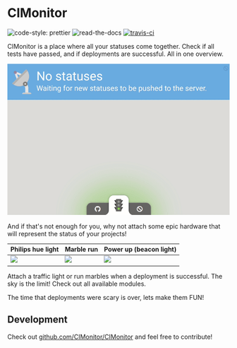 # CIMonitor

![code-style: prettier](https://img.shields.io/badge/code_style-prettier-ff69b4.svg)
![read-the-docs](https://readthedocs.org/projects/cimonitor/badge/?version=latest)
[![travis-ci](https://travis-ci.org/CIMonitor/CIMonitor.svg?branch=master)](https://travis-ci.org/CIMonitor/CIMonitor)

CIMonitor is a place where all your statuses come together.
Check if all tests have passed, and if deployments are successful. All
in one overview.

![dashboard example](img/dashboard.gif)

And if that's not enough for you, why not attach some epic hardware
that will represent the status of your projects!

| Philips hue light      | Marble run              | Power up (beacon light)   |
| ---------------------- | ----------------------- | ------------------------- |
| ![](img/hue-light.gif) | ![](img/marble-run.gif) | ![](img/beacon-light.gif) |

Attach a traffic light or run marbles when a deployment is successful.
The sky is the limit! Check out all available modules.

The time that deployments were scary is over, lets make them FUN!

## Development

Check out [github.com/CIMonitor/CIMonitor](https://github.com/CIMonitor/CIMonitor)
and feel free to contribute!
